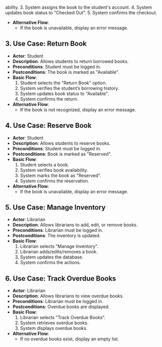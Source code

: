 ability.
3. System assigns the book to the student's account.
4. System updates book status to "Checked Out".
5. System confirms the checkout.
- **Alternative Flow**:
    - If the book is unavailable, display an error message.

## 3. **Use Case: Return Book**
- **Actor**: Student
- **Description**: Allows students to return borrowed books.
- **Preconditions**: Student must be logged in.
- **Postconditions**: The book is marked as "Available".
- **Basic Flow**:
    1. Student selects the "Return Book" option.
    2. System verifies the student’s borrowing history.
    3. System updates book status to "Available".
    4. System confirms the return.
- **Alternative Flow**:
    - If the book is not recognized, display an error message.

## 4. **Use Case: Reserve Book**
- **Actor**: Student
- **Description**: Allows students to reserve books.
- **Preconditions**: Student must be logged in.
- **Postconditions**: Book is marked as "Reserved".
- **Basic Flow**:
    1. Student selects a book.
    2. System verifies book availability.
    3. System marks the book as "Reserved".
    4. System confirms the reservation.
- **Alternative Flow**:
    - If the book is unavailable, display an error message.

## 5. **Use Case: Manage Inventory**
- **Actor**: Librarian
- **Description**: Allows librarians to add, edit, or remove books.
- **Preconditions**: Librarian must be logged in.
- **Postconditions**: The inventory is updated.
- **Basic Flow**:
    1. Librarian selects "Manage Inventory".
    2. Librarian adds/edits/removes a book.
    3. System updates the database.
    4. System confirms the actions.

## 6. **Use Case: Track Overdue Books**
- **Actor**: Librarian
- **Description**: Allows librarians to view overdue books.
- **Preconditions**: Librarian must be logged in.
- **Postconditions**: Overdue books are displayed.
- **Basic Flow**:
    1. Librarian selects "Track Overdue Books".
    2. System retrieves overdue books.
    3. System displays overdue books.
- **Alternative Flow**:
    - If no overdue books exist, display an empty list.